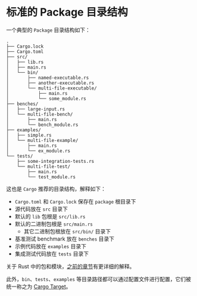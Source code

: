 # 标准的 Package 目录结构

一个典型的 `Package` 目录结构如下：

```shell
.
├── Cargo.lock
├── Cargo.toml
├── src/
│   ├── lib.rs
│   ├── main.rs
│   └── bin/
│       ├── named-executable.rs
│       ├── another-executable.rs
│       └── multi-file-executable/
│           ├── main.rs
│           └── some_module.rs
├── benches/
│   ├── large-input.rs
│   └── multi-file-bench/
│       ├── main.rs
│       └── bench_module.rs
├── examples/
│   ├── simple.rs
│   └── multi-file-example/
│       ├── main.rs
│       └── ex_module.rs
└── tests/
    ├── some-integration-tests.rs
    └── multi-file-test/
        ├── main.rs
        └── test_module.rs
```

这也是 `Cargo` 推荐的目录结构，解释如下：

- `Cargo.toml` 和 `Cargo.lock` 保存在 `package` 根目录下
- 源代码放在 `src` 目录下
- 默认的 `lib` 包根是 `src/lib.rs`
- 默认的二进制包根是 `src/main.rs`
  - 其它二进制包根放在 `src/bin/` 目录下
- 基准测试 benchmark 放在 `benches` 目录下
- 示例代码放在 `examples` 目录下
- 集成测试代码放在 `tests` 目录下

关于 Rust 中的包和模块，[之前的章节](https://course.rs/basic/crate-module/intro.html)有更详细的解释。

此外，`bin`、`tests`、`examples` 等目录路径都可以通过配置文件进行配置，它们被统一称之为 [Cargo Target](https://course.rs/cargo/reference/cargo-target.html)。

